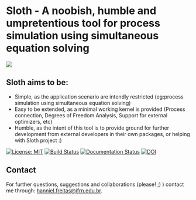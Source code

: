 # Sloth - A noobish, humble and umpretentious tool for process simulation using simultaneous equation solving

![](https://github.com/hfsf/sloth/blob/master/docs/imgs/sloth_logo.png)

## Sloth aims to be:

* Simple, as the application scenario are intendly restricted (eg:process simulation using simultaneous equation solving)
* Easy to be extended, as a minimal working kernel is provided (Process connection, Degrees of Freedom Analysis, Support for external optimizers, etc)
* Humble, as the intent of this tool is to provide ground for further development from external developers in their own packages, or helping with Sloth project :)

[![License: MIT](https://img.shields.io/badge/License-MIT-yellow.svg)](https://opensource.org/licenses/MIT)
[![Build Status](https://travis-ci.com/hfsf/sloth.svg?branch=master)](https://travis-ci.com/hfsf/sloth)
[![Documentation Status](https://readthedocs.org/projects/aloth/badge/?version=latest)](https://sloth.readthedocs.io/en/latest/?badge=latest)
[![DOI](https://zenodo.org/badge/150873489.svg)](https://zenodo.org/badge/latestdoi/150873489)

## Contact

For further questions, suggestions and collaborations (please! ;) ) contact me through: <hanniel.freitas@ifrn.edu.br>.

